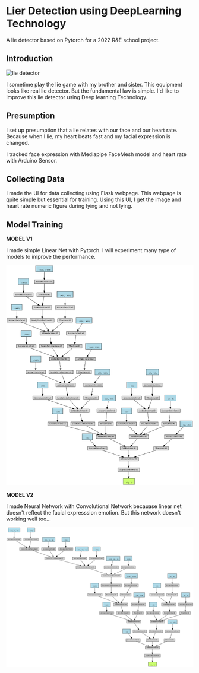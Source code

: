 # Lier Detection using DeepLearning Technology

A lie detector based on Pytorch for a 2022 R&E school project.

## Introduction

![lie detector](https://img.fruugo.com/product/1/88/138417881_max.jpg)

I sometime play the lie game with my brother and sister. This equipment looks like real lie detector. But the fundamental law is simple. I'd like to improve this lie detector using Deep learning Technology.



## Presumption

I set up presumption that a lie relates with our face and our heart rate. Because when I lie, my heart beats fast and my facial expression is changed. 

I tracked face expression with Mediapipe FaceMesh model and heart rate with Arduino Sensor.


## Collecting Data 
 
I made the UI for data collecting using Flask webpage. This webpage is quite simple but essential for training. Using this UI, I get the image and heart rate numeric figure during lying and not lying.


## Model Training

<strong>MODEL V1</strong>

I made simple Linear Net with Pytorch. I will experiment many type of models to improve the performance. 

![model_v1](https://github.com/yoonhero/lierhero/blob/master/docs/model_v1.png?raw=true)




<strong>MODEL V2</strong>

I made Neural Network with Convolutional Network becauase linear net doesn't reflect the facial expresssion emotion. But this network doesn't working well too...


![model_v2](https://github.com/yoonhero/lierhero/blob/master/docs/model_v2.png?raw=true)

